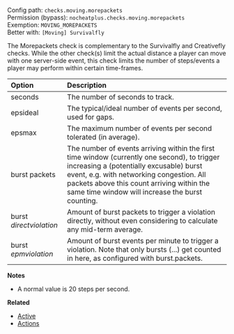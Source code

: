 Config path: `checks.moving.morepackets`  
Permission (bypass): `nocheatplus.checks.moving.morepackets`  
Exemption: `MOVING_MOREPACKETS`  
Better with: `[Moving] Survivalfly`

The Morepackets check is complementary to the Survivalfly and Creativefly checks. While the other check(s) limit the actual distance a player can move with one server-side event, this check limits the number of steps/events a player may perform within certain time-frames.

| Option                  | Description |
| :---------------------- | :---------- |
| seconds                 | The number of seconds to track. |
| epsideal                | The typical/ideal number of events per second, used for gaps. |
| epsmax                  | The maximum number of events per second tolerated (in average). |
| burst packets           | The number of events arriving within the first time window (currently one second), to trigger increasing a (potentially excusable) burst event, e.g. with networking congestion. All packets above this count arriving within the same time window will increase the burst counting. |
| burst _directviolation_ | Amount of burst packets to trigger a violation directly, without even considering to calculate any mid-term average. |
| burst _epmviolation_     | Amount of burst events per minute to trigger a violation. Note that only bursts (...) get counted in here, as configured with burst.packets. |

**Notes**
* A normal value is 20 steps per second.

**Related**  
* [Active](Global#Active)
* [Actions](Global#Actions)